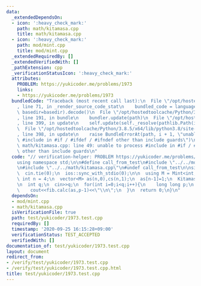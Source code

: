 ```yaml
---
data:
  _extendedDependsOn:
  - icon: ':heavy_check_mark:'
    path: math/kitamasa.cpp
    title: math/kitamasa.cpp
  - icon: ':heavy_check_mark:'
    path: mod/mint.cpp
    title: mod/mint.cpp
  _extendedRequiredBy: []
  _extendedVerifiedWith: []
  _pathExtension: cpp
  _verificationStatusIcon: ':heavy_check_mark:'
  attributes:
    PROBLEM: https://yukicoder.me/problems/1973
    links:
    - https://yukicoder.me/problems/1973
  bundledCode: "Traceback (most recent call last):\n  File \"/opt/hostedtoolcache/Python/3.8.5/x64/lib/python3.8/site-packages/onlinejudge_verify/documentation/build.py\"\
    , line 71, in _render_source_code_stat\n    bundled_code = language.bundle(stat.path,\
    \ basedir=basedir).decode()\n  File \"/opt/hostedtoolcache/Python/3.8.5/x64/lib/python3.8/site-packages/onlinejudge_verify/languages/cplusplus.py\"\
    , line 191, in bundle\n    bundler.update(path)\n  File \"/opt/hostedtoolcache/Python/3.8.5/x64/lib/python3.8/site-packages/onlinejudge_verify/languages/cplusplus_bundle.py\"\
    , line 399, in update\n    self.update(self._resolve(pathlib.Path(included), included_from=path))\n\
    \  File \"/opt/hostedtoolcache/Python/3.8.5/x64/lib/python3.8/site-packages/onlinejudge_verify/languages/cplusplus_bundle.py\"\
    , line 398, in update\n    raise BundleErrorAt(path, i + 1, \"unable to process\
    \ #include in #if / #ifdef / #ifndef other than include guards\")\nonlinejudge_verify.languages.cplusplus_bundle.BundleErrorAt:\
    \ math/kitamasa.cpp: line 49: unable to process #include in #if / #ifdef / #ifndef\
    \ other than include guards\n"
  code: "// verification-helper: PROBLEM https://yukicoder.me/problems/1973\n\n#include<bits/stdc++.h>\n\
    using namespace std;\n\n#define call_from_test\n#include \"../../mod/mint.cpp\"\
    \n#include \"../../math/kitamasa.cpp\"\n#undef call_from_test\n\nsigned main(){\n\
    \  cin.tie(0);\n  ios::sync_with_stdio(0);\n\n  using M = Mint<int, 17>;\n  const\
    \ int n = 4;\n  vector<M> as(n,0),cs(n,1);\n  as[n-1]=1;\n  Kitamasa<M> fib(cs);\n\
    \n  int q;\n  cin>>q;\n  for(int i=0;i<q;i++){\n    long long p;\n    cin>>p;\n\
    \    cout<<fib.calc(as,p-1)<<\"\\n\";\n  }\n  return 0;\n}\n"
  dependsOn:
  - mod/mint.cpp
  - math/kitamasa.cpp
  isVerificationFile: true
  path: test/yukicoder/1973.test.cpp
  requiredBy: []
  timestamp: '2020-09-25 16:15:28+09:00'
  verificationStatus: TEST_ACCEPTED
  verifiedWith: []
documentation_of: test/yukicoder/1973.test.cpp
layout: document
redirect_from:
- /verify/test/yukicoder/1973.test.cpp
- /verify/test/yukicoder/1973.test.cpp.html
title: test/yukicoder/1973.test.cpp
---
```

